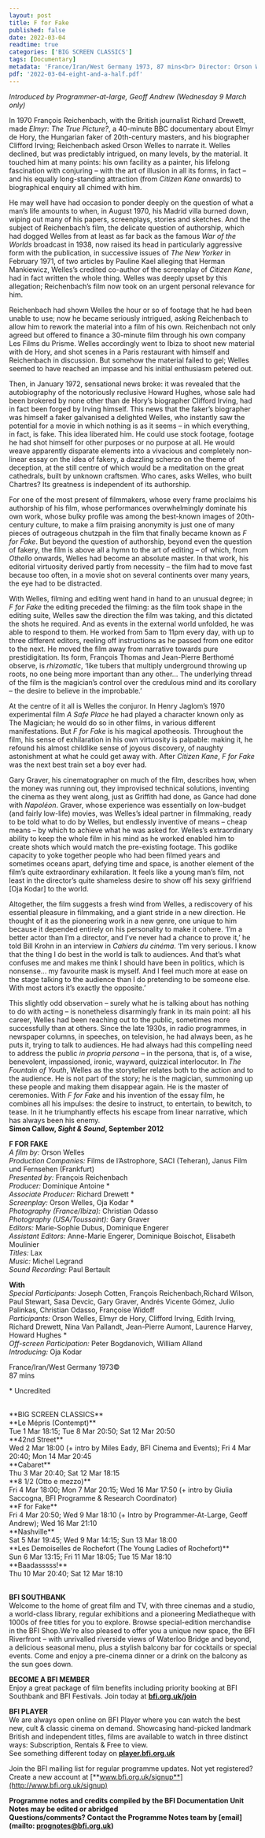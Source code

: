 ```yaml
---
layout: post
title: F for Fake
published: false
date: 2022-03-04
readtime: true
categories: ['BIG SCREEN CLASSICS']
tags: [Documentary]
metadata: 'France/Iran/West Germany 1973, 87 mins<br> Director: Orson Welles'
pdf: '2022-03-04-eight-and-a-half.pdf'
---
```


_Introduced by Programmer-at-large, Geoff Andrew (Wednesday 9 March only)_

In 1970 François Reichenbach, with the British journalist Richard Drewett, made _Elmyr: The True Picture?_, a 40-minute BBC documentary about Elmyr de Hory, the Hungarian faker of 20th-century masters, and his biographer Clifford Irving; Reichenbach asked Orson Welles to narrate it. Welles declined, but was predictably intrigued, on many levels, by the material. It touched him at many points: his own facility as a painter, his lifelong fascination with conjuring – with the art of illusion in all its forms, in fact – and his equally long-standing attraction (from _Citizen Kane_ onwards) to biographical enquiry all chimed with him.

He may well have had occasion to ponder deeply on the question of what a man’s life amounts to when, in August 1970, his Madrid villa burned down, wiping out many of his papers, screenplays, stories and sketches. And the subject of Reichenbach’s film, the delicate question of authorship, which had dogged Welles from at least as far back as the famous _War of the Worlds_ broadcast in 1938, now raised its head in particularly aggressive form with the publication, in successive issues of _The New Yorker_ in February 1971, of two articles by Pauline Kael alleging that Herman Mankiewicz, Welles’s credited co-author of the screenplay of _Citizen Kane_, had in fact written the whole thing. Welles was deeply upset by this allegation; Reichenbach’s film now took on an urgent personal relevance for him.

Reichenbach had shown Welles the hour or so of footage that he had been unable to use; now he became seriously intrigued, asking Reichenbach to allow him to rework the material into a film of his own. Reichenbach not only agreed but offered to finance a 30-minute film through his own company Les Films du Prisme. Welles accordingly went to Ibiza to shoot new material with de Hory, and shot scenes in a Paris restaurant with himself and Reichenbach in discussion. But somehow the material failed to gel; Welles seemed to have reached an impasse and his initial enthusiasm petered out.

Then, in January 1972, sensational news broke: it was revealed that the autobiography of the notoriously reclusive Howard Hughes, whose sale had been brokered by none other than de Hory’s biographer Clifford Irving, had in fact been forged by Irving himself. This news that the faker’s biographer was himself a faker galvanised a delighted Welles, who instantly saw the potential for a movie in which nothing is as it seems – in which everything, in fact, is fake. This idea liberated him. He could use stock footage, footage he had shot himself for other purposes or no purpose at all. He would weave apparently disparate elements into a vivacious and completely non-linear essay on the idea of fakery, a dazzling scherzo on the theme of deception, at the still centre of which would be a meditation on the great cathedrals, built by unknown craftsmen. Who cares, asks Welles, who built Chartres? Its greatness is independent of its authorship.

For one of the most present of filmmakers, whose every frame proclaims his authorship of his film, whose performances overwhelmingly dominate his own work, whose bulky profile was among the best-known images of 20th-century culture, to make a film praising anonymity is just one of many pieces of outrageous chutzpah in the film that finally became known as _F for Fake_. But beyond the question of authorship, beyond even the question of fakery, the film is above all a hymn to the art of editing – of which, from _Othello_ onwards, Welles had become an absolute master. In that work, his editorial virtuosity derived partly from necessity – the film had to move fast because too often, in a movie shot on several continents over many years, the eye had to be distracted.

With Welles, filming and editing went hand in hand to an unusual degree; in _F for Fake_ the editing preceded the filming: as the film took shape in the editing suite, Welles saw the direction the film was taking, and this dictated the shots he required. And as events in the external world unfolded, he was able to respond to them. He worked from 5am to 11pm every day, with up to three different editors, reeling off instructions as he passed from one editor to the next. He moved the film away from narrative towards pure prestidigitation. Its form, François Thomas and Jean-Pierre Berthomé observe, is _rhizomatic_, ‘like tubers that multiply underground throwing up roots, no one being more important than any other... The underlying thread of the film is the magician’s control over the credulous mind and its corollary – the desire to believe in the improbable.’

At the centre of it all is Welles the conjuror. In Henry Jaglom’s 1970 experimental film _A Safe Place_ he had played a character known only as The Magician; he would do so in other films, in various different manifestations. But _F for Fake_ is his magical apotheosis. Throughout the film, his sense of exhilaration in his own virtuosity is palpable: making it, he refound his almost childlike sense of joyous discovery, of naughty astonishment at what he could get away with. After _Citizen Kane_, _F for Fake_ was the next best train set a boy ever had.

Gary Graver, his cinematographer on much of the film, describes how, when the money was running out, they improvised technical solutions, inventing the cinema as they went along, just as Griffith had done, as Gance had done with _Napoléon_. Graver, whose experience was essentially on low-budget (and fairly low-life) movies, was Welles’s ideal partner in filmmaking, ready to be told what to do by Welles, but endlessly inventive of means – cheap means – by which to achieve what he was asked for. Welles’s extraordinary ability to keep the whole film in his mind as he worked enabled him to create shots which would match the pre-existing footage. This godlike capacity to yoke together people who had been filmed years and sometimes oceans apart, defying time and space, is another element of the film’s quite extraordinary exhilaration. It feels like a young man’s film, not least in the director’s quite shameless desire to show off his sexy girlfriend [Oja Kodar] to the world.

Altogether, the film suggests a fresh wind from Welles, a rediscovery of his essential pleasure in filmmaking, and a giant stride in a new direction. He thought of it as the pioneering work in a new genre, one unique to him because it depended entirely on his personality to make it cohere. ‘I’m a better actor than I’m a director, and I’ve never had a chance to prove it,’ he told Bill Krohn in an interview in _Cahiers du cinéma_. ‘I’m very serious. I know that the thing I do best in the world is talk to audiences. And that’s what confuses me and makes me think I should have been in politics, which is nonsense... my favourite mask is myself. And I feel much more at ease on the stage talking to the audience than I do pretending to be someone else. With most actors it’s exactly the opposite.’

This slightly odd observation – surely what he is talking about has nothing to do with acting – is nonetheless disarmingly frank in its main point: all his career, Welles had been reaching out to the public, sometimes more successfully than at others. Since the late 1930s, in radio programmes, in newspaper columns, in speeches, on television, he had always been, as he puts it, trying to talk to audiences. He had always had this compelling need to address the public _in propria persona_ – in the persona, that is, of a wise, benevolent, impassioned, ironic, wayward, quizzical interlocutor. In _The Fountain of Youth_, Welles as the storyteller relates both to the action and to the audience. He is not part of the story; he is the magician, summoning up these people and making them disappear again. He is the master of ceremonies. With _F for Fake_ and his invention of the essay film, he combines all his impulses: the desire to instruct, to entertain, to bewitch, to tease. In it he triumphantly effects his escape from linear narrative, which has always been his enemy.<br>
**Simon Callow, _Sight & Sound_, September 2012**<br>

**F FOR FAKE**<br>
_A film by:_ Orson Welles<br>
_Production Companies:_ Films de l’Astrophore, SACI (Teheran), Janus Film und Fernsehen (Frankfurt)<br>
_Presented by:_ François Reichenbach<br>
_Producer:_ Dominique Antoine *<br>
_Associate Producer:_ Richard Drewett *<br>
_Screenplay:_ Orson Welles, Oja Kodar *<br>
_Photography (France/Ibiza):_ Christian Odasso<br>
_Photography (USA/Toussaint):_ Gary Graver<br>
_Editors:_ Marie-Sophie Dubus, Dominique Engerer<br>
_Assistant Editors:_ Anne-Marie Engerer, Dominique Boischot, Elisabeth Moulinier<br>
_Titles:_ Lax<br>
_Music:_ Michel Legrand<br>
_Sound Recording:_ Paul Bertault<br>

**With**<br>
_Special Participants:_ Joseph Cotten, François Reichenbach,Richard Wilson, Paul Stewart, Sasa Devcic, Gary Graver, Andrés Vicente Gómez, Julio Palinkas, Christian Odasso, Françoise Widoff<br>
_Participants:_ Orson Welles, Elmyr de Hory, Clifford Irving, Edith Irving, Richard Drewett, Nina Van Pallandt, Jean-Pierre Aumont, Laurence Harvey, Howard Hughes *<br>
_Off-screen Participation:_ Peter Bogdanovich, William Alland<br>
_Introducing:_ Oja Kodar<br>

France/Iran/West Germany 1973©<br>
87 mins<br>

\* Uncredited<br>

<br>
**BIG SCREEN CLASSICS**<br>
**Le Mépris (Contempt)**<br>
Tue 1 Mar 18:15; Tue 8 Mar 20:50; Sat 12 Mar 20:50<br>
**42nd Street**<br>
Wed 2 Mar 18:00 (+ intro by Miles Eady, BFI Cinema and Events); Fri 4 Mar 20:40; Mon 14 Mar 20:45<br>
**Cabaret**<br>
Thu 3 Mar 20:40; Sat 12 Mar 18:15<br>
**8 1/2 (Otto e mezzo)**<br> 
Fri 4 Mar 18:00; Mon 7 Mar 20:15; Wed 16 Mar 17:50 (+ intro by Giulia Saccogna,  BFI Programme & Research Coordinator)<br>
**F for Fake**<br>
Fri 4 Mar 20:50; Wed 9 Mar 18:10 (+ Intro by Programmer-At-Large, Geoff Andrew); Wed 16 Mar 21:10<br>
**Nashville**<br>
Sat 5 Mar 19:45; Wed 9 Mar 14:15; Sun 13 Mar 18:00<br>
**Les Demoiselles de Rochefort  (The Young Ladies of Rochefort)**<br>
Sun 6 Mar 13:15; Fri 11 Mar 18:05; Tue 15 Mar 18:10<br>
**Baadasssss!**<br>
Thu 10 Mar 20:40; Sat 12 Mar 18:10<br>
<br>

**BFI SOUTHBANK**  
Welcome to the home of great film and TV, with three cinemas and a studio, a world-class library, regular exhibitions and a pioneering Mediatheque with 1000s of free titles for you to explore. Browse special-edition merchandise in the BFI Shop.We&#39;re also pleased to offer you a unique new space, the BFI Riverfront – with unrivalled riverside views of Waterloo Bridge and beyond, a delicious seasonal menu, plus a stylish balcony bar for cocktails or special events. Come and enjoy a pre-cinema dinner or a drink on the balcony as the sun goes down.  

**BECOME A BFI MEMBER**  
Enjoy a great package of film benefits including priority booking at BFI Southbank and BFI Festivals. Join today at [**bfi.org.uk/join**](http://www.bfi.org.uk/join)  

**BFI PLAYER**  
 We are always open online on BFI Player where you can watch the best new, cult &amp; classic cinema on demand. Showcasing hand-picked landmark British and independent titles, films are available to watch in three distinct ways: Subscription, Rentals &amp; Free to view.<br> 
See something different today on [**player.bfi.org.uk**](https://player.bfi.org.uk/)

Join the BFI mailing list for regular programme updates. Not yet registered? Create a new account at [**www.bfi.org.uk/signup**](http://www.bfi.org.uk/signup)

**Programme notes and credits compiled by the BFI Documentation Unit  
Notes may be edited or abridged  
Questions/comments? Contact the Programme Notes team by [email](mailto: prognotes@bfi.org.uk)**
